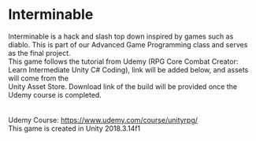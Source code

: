 # Interminable
Interminable is a hack and slash top down inspired by games such as diablo. This is part of our Advanced Game Programming class and serves as the final project.<br>
This game follows the tutorial from Udemy (RPG Core Combat Creator: Learn Intermediate Unity C# Coding), link will be added below, and assets will come from the<br>
Unity Asset Store. Download link of the build will be provided once the Udemy course is completed.<br>
<br>
<br>
Udemy Course: https://www.udemy.com/course/unityrpg/ <br>
This game is created in Unity 2018.3.14f1
